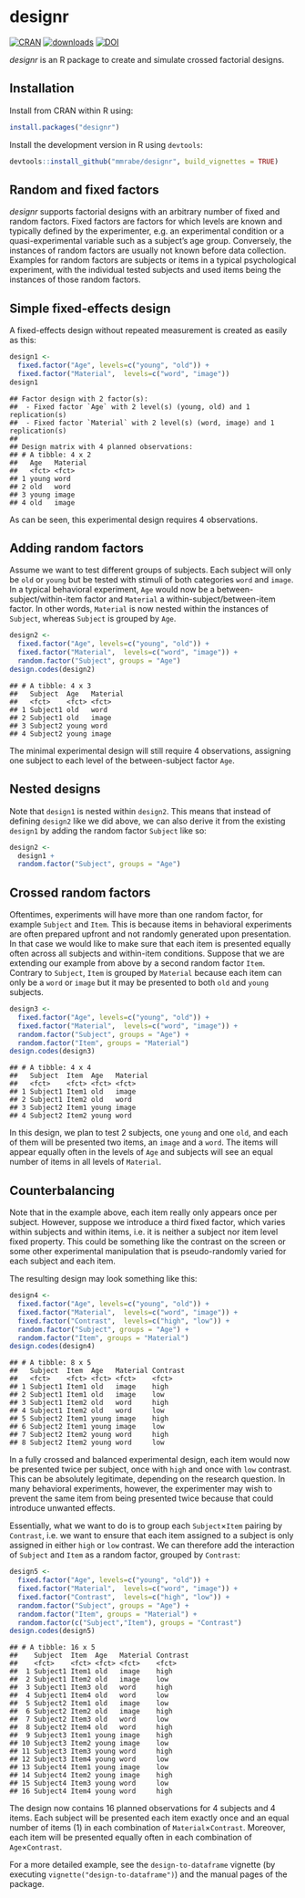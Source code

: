 
# designr


[![CRAN](http://www.r-pkg.org/badges/version/designr)](https://cran.r-project.org/package=designr)
[![downloads](http://cranlogs.r-pkg.org/badges/designr)](https://cran.r-project.org/package=designr)
[![DOI](https://zenodo.org/badge/DOI/10.5281/zenodo.4587102.svg)](https://doi.org/10.5281/zenodo.4587102)


*designr* is an R package to create and simulate crossed factorial designs.

## Installation

Install from CRAN within R using:


```r
install.packages("designr")
```

Install the development version in R using `devtools`:


```r
devtools::install_github("mmrabe/designr", build_vignettes = TRUE)
```

## Random and fixed factors

*designr* supports factorial designs with an arbitrary number of fixed and random factors. Fixed factors are factors for which levels are known and typically defined by the experimenter, e.g. an experimental condition or a quasi-experimental variable such as a subject’s age group. Conversely, the instances of random factors are usually not known before data collection. Examples for random factors are subjects or items in a typical psychological experiment, with the individual tested subjects and used items being the instances of those random factors.

## Simple fixed-effects design

A fixed-effects design without repeated measurement is created as easily as this:


```r
design1 <- 
  fixed.factor("Age", levels=c("young", "old")) +
  fixed.factor("Material",  levels=c("word", "image"))
design1
```

```
## Factor design with 2 factor(s):
##  - Fixed factor `Age` with 2 level(s) (young, old) and 1 replication(s)
##  - Fixed factor `Material` with 2 level(s) (word, image) and 1 replication(s)
## 
## Design matrix with 4 planned observations:
## # A tibble: 4 x 2
##   Age   Material
##   <fct> <fct>   
## 1 young word    
## 2 old   word    
## 3 young image   
## 4 old   image
```

As can be seen, this experimental design requires 4 observations.

## Adding random factors

Assume we want to test different groups of subjects. Each subject will only be `old` or `young` but be tested with stimuli of both categories `word` and `image`. In a typical behavioral experiment, `Age` would now be a between-subject/within-item factor and `Material` a within-subject/between-item factor. In other words, `Material` is now nested within the instances of `Subject`, whereas `Subject` is grouped by `Age`.


```r
design2 <- 
  fixed.factor("Age", levels=c("young", "old")) +
  fixed.factor("Material",  levels=c("word", "image")) +
  random.factor("Subject", groups = "Age")
design.codes(design2)
```

```
## # A tibble: 4 x 3
##   Subject  Age   Material
##   <fct>    <fct> <fct>   
## 1 Subject1 old   word    
## 2 Subject1 old   image   
## 3 Subject2 young word    
## 4 Subject2 young image
```

The minimal experimental design will still require 4 observations, assigning one subject to each level of the between-subject factor `Age`.

## Nested designs

Note that `design1` is nested within `design2`. This means that instead of defining `design2` like we did above, we can also derive it from the existing `design1` by adding the random factor `Subject` like so:


```r
design2 <- 
  design1 +
  random.factor("Subject", groups = "Age")
```

## Crossed random factors

Oftentimes, experiments will have more than one random factor, for example `Subject` and `Item`. This is because items in behavioral experiments are often prepared upfront and not randomly generated upon presentation. In that case we would like to make sure that each item is presented equally often across all subjects and within-item conditions. Suppose that we are extending our example from above by a second random factor `Item`. Contrary to `Subject`, `Item` is grouped by `Material` because each item can only be a `word` or `image` but it may be presented to both `old` and `young` subjects.


```r
design3 <- 
  fixed.factor("Age", levels=c("young", "old")) +
  fixed.factor("Material",  levels=c("word", "image")) +
  random.factor("Subject", groups = "Age") +
  random.factor("Item", groups = "Material")
design.codes(design3)
```

```
## # A tibble: 4 x 4
##   Subject  Item  Age   Material
##   <fct>    <fct> <fct> <fct>   
## 1 Subject1 Item1 old   image   
## 2 Subject1 Item2 old   word    
## 3 Subject2 Item1 young image   
## 4 Subject2 Item2 young word
```

In this design, we plan to test 2 subjects, one `young` and one `old`, and each of them will be presented two items, an `image` and a `word`. The items will appear equally often in the levels of `Age` and subjects will see an equal number of items in all levels of `Material`.

## Counterbalancing

Note that in the example above, each item really only appears once per subject. However, suppose we introduce a third fixed factor, which varies within subjects and within items, i.e. it is neither a subject nor item level fixed property. This could be something like the contrast on the screen or some other experimental manipulation that is pseudo-randomly varied for each subject and each item.

The resulting design may look something like this:


```r
design4 <- 
  fixed.factor("Age", levels=c("young", "old")) +
  fixed.factor("Material",  levels=c("word", "image")) +
  fixed.factor("Contrast",  levels=c("high", "low")) +
  random.factor("Subject", groups = "Age") +
  random.factor("Item", groups = "Material")
design.codes(design4)
```

```
## # A tibble: 8 x 5
##   Subject  Item  Age   Material Contrast
##   <fct>    <fct> <fct> <fct>    <fct>   
## 1 Subject1 Item1 old   image    high    
## 2 Subject1 Item1 old   image    low     
## 3 Subject1 Item2 old   word     high    
## 4 Subject1 Item2 old   word     low     
## 5 Subject2 Item1 young image    high    
## 6 Subject2 Item1 young image    low     
## 7 Subject2 Item2 young word     high    
## 8 Subject2 Item2 young word     low
```

In a fully crossed and balanced experimental design, each item would now be presented twice per subject, once with `high` and once with `low` contrast. This can be absolutely legitimate, depending on the research question. In many behavioral experiments, however, the experimenter may wish to prevent the same item from being presented twice because that could introduce unwanted effects.

Essentially, what we want to do is to group each `Subject`×`Item` pairing by `Contrast`, i.e. we want to ensure that each item assigned to a subject is only assigned in either `high` or `low` contrast. We can therefore add the interaction of `Subject` and `Item` as a random factor, grouped by `Contrast`:


```r
design5 <- 
  fixed.factor("Age", levels=c("young", "old")) +
  fixed.factor("Material",  levels=c("word", "image")) +
  fixed.factor("Contrast",  levels=c("high", "low")) +
  random.factor("Subject", groups = "Age") +
  random.factor("Item", groups = "Material") +
  random.factor(c("Subject","Item"), groups = "Contrast")
design.codes(design5)
```

```
## # A tibble: 16 x 5
##    Subject  Item  Age   Material Contrast
##    <fct>    <fct> <fct> <fct>    <fct>   
##  1 Subject1 Item1 old   image    high    
##  2 Subject1 Item2 old   image    low     
##  3 Subject1 Item3 old   word     high    
##  4 Subject1 Item4 old   word     low     
##  5 Subject2 Item1 old   image    low     
##  6 Subject2 Item2 old   image    high    
##  7 Subject2 Item3 old   word     low     
##  8 Subject2 Item4 old   word     high    
##  9 Subject3 Item1 young image    high    
## 10 Subject3 Item2 young image    low     
## 11 Subject3 Item3 young word     high    
## 12 Subject3 Item4 young word     low     
## 13 Subject4 Item1 young image    low     
## 14 Subject4 Item2 young image    high    
## 15 Subject4 Item3 young word     low     
## 16 Subject4 Item4 young word     high
```

The design now contains 16 planned observations for 4 subjects and 4 items. Each subject will be presented each item exactly once and an equal number of items (1) in each combination of `Material`×`Contrast`. Moreover, each item will be presented equally often in each combination of `Age`×`Contrast`.

For a more detailed example, see the `design-to-dataframe` vignette (by executing `vignette("design-to-dataframe")`) and the manual pages of the package.
